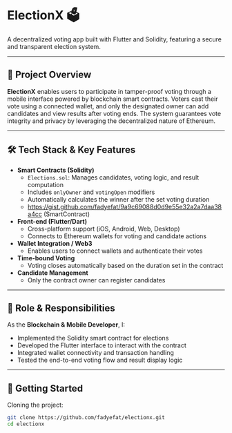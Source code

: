 # ElectionX 🗳️

A decentralized voting app built with Flutter and Solidity, featuring a secure and transparent election system.

---

## 🚀 Project Overview

**ElectionX** enables users to participate in tamper-proof voting through a mobile interface powered by blockchain smart contracts. Voters cast their vote using a connected wallet, and only the designated owner can add candidates and view results after voting ends. The system guarantees vote integrity and privacy by leveraging the decentralized nature of Ethereum.

---

## 🛠️ Tech Stack & Key Features

- **Smart Contracts (Solidity)**
  - `Elections.sol`: Manages candidates, voting logic, and result computation
  - Includes `onlyOwner` and `votingOpen` modifiers
  - Automatically calculates the winner after the set voting duration
  - https://gist.github.com/fadyefat/9a9c69088d0d9e55e32a2a7daa38a4cc (SmartContract)
- **Front-end (Flutter/Dart)**
  - Cross-platform support (iOS, Android, Web, Desktop)
  - Connects to Ethereum wallets for voting and candidate actions
- **Wallet Integration / Web3**
  - Enables users to connect wallets and authenticate their votes
- **Time-bound Voting**
  - Voting closes automatically based on the duration set in the contract
- **Candidate Management**
  - Only the contract owner can register candidates

---

## 🧩 Role & Responsibilities

As the **Blockchain & Mobile Developer**, I:
- Implemented the Solidity smart contract for elections
- Developed the Flutter interface to interact with the contract
- Integrated wallet connectivity and transaction handling
- Tested the end-to-end voting flow and result display logic

---

## 🎯 Getting Started

Cloning the project:
```bash
git clone https://github.com/fadyefat/electionx.git
cd electionx
